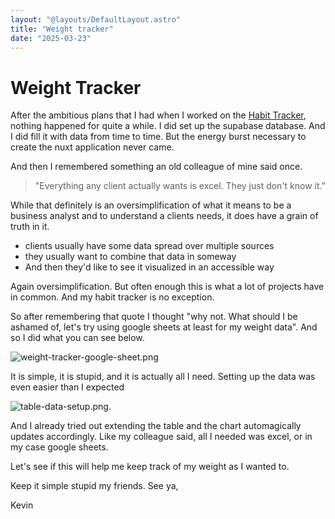 ```yaml
---
layout: "@layouts/DefaultLayout.astro"
title: "Weight tracker"
date: "2025-03-23"
---
```


# Weight Tracker

After the ambitious plans that I had when I worked on
the [Habit Tracker](/blog/2025-03-07%20Habbit%20Tracker-%20The%20beginning), nothing happened for quite a while.
I did set up the supabase database. And I did fill it with data from time to time. But the energy burst necessary to
create the nuxt application never came.

And then I remembered something an old colleague of mine said once.

> "Everything any client actually wants is excel. They just don't know it."

While that definitely is an oversimplification of what it means to be a business analyst and to understand a clients
needs, it does have a grain of truth in it.

- clients usually have some data spread over multiple sources
- they usually want to combine that data in someway
- And then they'd like to see it visualized in an accessible way

Again oversimplification. But often enough this is what a lot of projects have in common. And my habit tracker is no exception.

So after remembering that quote I thought "why not. What should I be ashamed of, let's try using google sheets at least for my weight data". And so I did what you can see below.

![weight-tracker-google-sheet.png](@assets/habbit-tracker/weight-tracker-google-sheet.png)

It is simple, it is stupid, and it is actually all I need. Setting up the data was even easier than I expected

![table-data-setup.png](@assets/habbit-tracker/table-data-setup.png).

And I already tried out extending the table and the chart automagically updates accordingly. Like my colleague said,
all I needed was excel, or in my case google sheets.

Let's see if this will help me keep track of my weight as I wanted to.

Keep it simple stupid my friends. See ya,

Kevin
